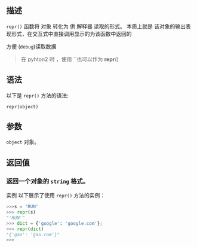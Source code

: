 ## 描述
`repr()` 函数将 对象 转化为 供 解释器 读取的形式。
本质上就是 该对象的输出表现形式，在交互式中直接调用显示的为该函数中返回的

方便 (`debug`)读取数据
> 在 pyhton2 时 ，使用 ``也可以作为 __repr__()

## 语法
以下是 `repr()` 方法的语法:

`repr(object)`

## 参数

`object`   对象。

## 返回值

### 返回一个对象的 `string` 格式。

实例
以下展示了使用 `repr()` 方法的实例：

```python
>>>s = 'RUN'
>>> repr(s)
"'RUN'"
>>> dict = {'google': 'google.com'};
>>> repr(dict)
"{'gao': 'gao.com'}"
>>>
```